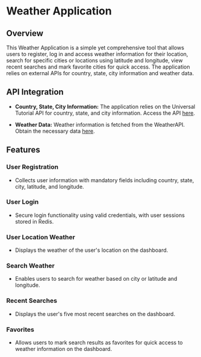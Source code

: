 # Weather Application

## Overview

This Weather Application is a simple yet comprehensive tool that allows users to register, log in and access weather information for their location, search for specific cities or locations using latitude and longitude, view recent searches and mark favorite cities for quick access. The application relies on external APIs for country, state, city information and weather data.

## API Integration

-   **Country, State, City Information:** The application relies on the Universal Tutorial API for country, state, and city information. Access the API [here](https://www.universal-tutorial.com/rest-apis/free-rest-api-for-country-state-city).

-   **Weather Data:** Weather information is fetched from the WeatherAPI. Obtain the necessary data [here](https://www.weatherapi.com/).

## Features

### User Registration

-   Collects user information with mandatory fields including country, state, city, latitude, and longitude.

### User Login

-   Secure login functionality using valid credentials, with user sessions stored in Redis.

### User Location Weather

-   Displays the weather of the user's location on the dashboard.

### Search Weather

-   Enables users to search for weather based on city or latitude and longitude.

### Recent Searches

-   Displays the user's five most recent searches on the dashboard.

### Favorites

-   Allows users to mark search results as favorites for quick access to weather information on the dashboard.
